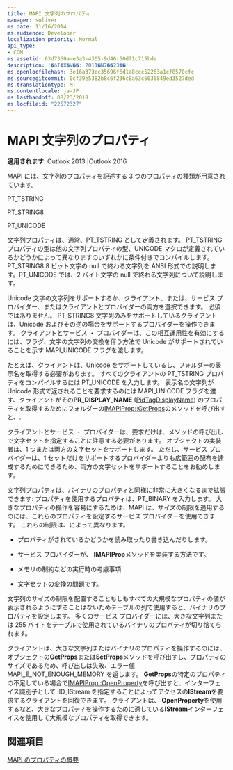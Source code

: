 ```yaml
---
title: MAPI 文字列のプロパティ
manager: soliver
ms.date: 11/16/2014
ms.audience: Developer
localization_priority: Normal
api_type:
- COM
ms.assetid: 63d7360a-e3a3-4365-9d46-50df1c715bde
description: '�ŏI�X�V��: 2011�N7��23��'
ms.openlocfilehash: 3e16a373ec35696f6d1a8ccc52263a1cf8570cfc
ms.sourcegitcommit: 0cf39e5382b8c6f236c8a63c6036849ed3527ded
ms.translationtype: MT
ms.contentlocale: ja-JP
ms.lasthandoff: 08/23/2018
ms.locfileid: "22572327"
---
```

# <a name="mapi-string-properties"></a>MAPI 文字列のプロパティ

  
  
**適用されます**: Outlook 2013 |Outlook 2016 
  
MAPI には、文字列のプロパティを記述する 3 つのプロパティの種類が用意されています。
  
PT_TSTRING
  
PT_STRING8
  
PT_UNICODE
  
文字列プロパティは、通常、PT_TSTRING として定義されます。 PT_TSTRING プロパティの型は他の文字列プロパティの型、UNICODE マクロが定義されているかどうかによって異なりますのいずれかに条件付きでコンパイルします。 PT_STRING8 8 ビット文字の null で終わる文字列を ANSI 形式での説明します。PT_UNICODE では、2 バイト文字の null で終わる文字列について説明します。 
  
Unicode 文字の文字列をサポートするか、クライアント、または、サービス プロバイダー、またはクライアントとプロバイダーの両方を選択できます。 必須ではありません。 PT_STRING8 文字列のみをサポートしているクライアントは、Unicode およびその逆の場合をサポートするプロバイダーを操作できます。 クライアントとサービス ・ プロバイダーは、この相互運用性を有効にするには、フラグ、文字の文字列の交換を伴う方法で Unicode がサポートされていることを示す MAPI_UNICODE フラグを渡します。 
  
たとえば、クライアントは、Unicode をサポートしているし、フォルダーの表示名を取得する必要があります。 すべてのクライアントの PT_TSTRING プロパティをコンパイルするには PT_UNICODE を入力します。 表示名の文字列が Unicode 形式で返されることを要求するのには MAPI_UNICODE フラグを渡す、クライアントがその**PR_DISPLAY_NAME** ([PidTagDisplayName](pidtagdisplayname-canonical-property.md)) のプロパティを取得するためにフォルダーの[IMAPIProp::GetProps](imapiprop-getprops.md)のメソッドを呼び出すと、. 
  
クライアントとサービス ・ プロバイダーは、要求だけは、メソッドの呼び出しで文字セットを指定することに注意する必要があります。 オブジェクトの実装者は、1 つまたは両方の文字セットをサポートします。 ただし、サービス プロバイダーは、1 セットだけをサポートするプロバイダーよりも広範囲の配布を達成するためにできるため、両方の文字セットをサポートすることをお勧めします。 
  
文字列プロパティは、バイナリのプロパティと同様に非常に大きくなるまで拡張できます: プロパティを使用するプロパティは、PT_BINARY を入力します。 大きなプロパティの操作を容易にするためは、MAPI は、サイズの制限を適用するのには、これらのプロパティを設定するサービス プロバイダーを使用できます。 これらの制限は、によって異なります。
  
- プロパティがされているかどうかを読み取ったり書き込んだりします。
    
- サービス プロバイダーが、 **IMAPIProp**メソッドを実装する方法です。 
    
- メモリの制約などの実行時の考慮事項
    
- 文字セットの変換の問題です。 
    
文字列のサイズの制限を配置することもしもすべての大規模なプロパティの値が表示されるようにすることはないためテーブルの列で使用すると、バイナリのプロパティを設定します。 多くのサービス プロバイダーには、大きな文字列または 255 バイトをテーブルで使用されているバイナリのプロパティが切り捨てられます。 
  
クライアントは、大きな文字列またはバイナリのプロパティを操作するのには、オブジェクトの**GetProps**または**SetProps**メソッドを呼び出すし、プロパティのサイズであるため、呼び出しは失敗、エラー値 MAPI_E_NOT_ENOUGH_MEMORY を返します。 **GetProps**の特定のプロパティの不足している場合で[IMAPIProp::OpenProperty](imapiprop-openproperty.md)を呼び出すと、インターフェイス識別子として IID_IStream を指定することによってアクセスの**IStream**を要求するクライアントを回復できます。 クライアントは、 **OpenProperty**を使用するなど、大きなプロパティを操作するために適している**IStream**インターフェイスを使用して大規模なプロパティを取得できます。 
  
## <a name="see-also"></a>関連項目



[MAPI のプロパティの概要](mapi-property-overview.md)


